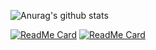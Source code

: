 ![Anurag's github stats](https://github-readme-stats.vercel.app/api?username=hjp521&theme=radical&show_icons=true)

[![ReadMe Card](https://github-readme-stats.vercel.app/api/pin/?username=hjp521&repo=OpenCore-Factory)](https://github.com/hjp521/OpenCore-Factory) 
[![ReadMe Card](https://github-readme-stats.vercel.app/api/pin/?username=hjp521&repo=OpenWrt-MI3P)](https://github.com/hjp521/OpenWrt-MI3P)

